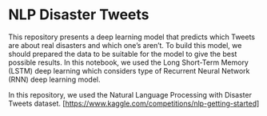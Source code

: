 # NLP Disaster Tweets 

This repository presents a deep learning model that predicts which Tweets are about real disasters and which one’s aren’t.
To build this model, we should prepared the data to be suitable for the model to give the best possible results. 
In this notebook, we used the Long Short-Term Memory (LSTM) deep learning which considers type of Recurrent Neural Network (RNN) deep learning model.

In this repository, we used the Natural Language Processing with Disaster Tweets dataset. [https://www.kaggle.com/competitions/nlp-getting-started]
